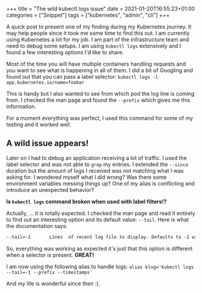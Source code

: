 +++
title = "The wild kubectl logs issue"
date = 2021-01-20T16:55:23+01:00
categories = ["Snippet"]
tags = ["kubernetes", "admin", "cli"]
+++

A quick post to present one of my finding during my Kubernetes journey. It may
help people since it took me some time to find this out.
I am currently using Kubernetes a lot for my job. I am part of the infrastructure team
and need to debug some setups. I am using `kubectl logs` extensively and I found a few
interesting options I'd like to share.

Most of the time you will have multiple containers handling requests and you want
to see what is happening in all of them. I did a bit of Googling and found out
that you can pass a label selector: `kubectl logs -l app.kubernetes.io/name=foobar`

This is handy but I also wanted to see from which pod the log line is coming from.
I checked the man page and found the `--prefix` which gives me this information.

For a moment everything was perfect, I used this command for some of my testing and it worked well.

A wild issue appears!
---------------------

Later on I had to debug an application receiving a lot of traffic. I used the label
selector and was not able to `grep` my entries. I extended the `--since` duration
but the amount of logs I received was not matching what I was asking for.
I wondered myself what I did wrong? Was there some environment variables messing things up?
One of my alias is conflicting and introduce an unexpected behavior?

__Is `kubectl logs` command broken when used with label filters!?__

Actually, ... it is totally expected.
I checked the man page and read it entirely to find out an interesting option and
its default value: `--tail`. Here is what the documentation says:

```txt
--tail=-1       Lines  of recent log file to display. Defaults to -1 with no selector, showing all log lines otherwise 10, if a selector is provided.
```

So, everything was working as expected it's just that this option is different when
a selector is present. __GREAT!__

I am now using the following alias to handle logs:
`alias klog='kubectl logs --tail=-1 --prefix --timestamps'`

And my life is wonderful since then :).

